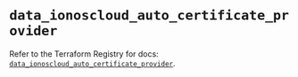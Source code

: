 # `data_ionoscloud_auto_certificate_provider`

Refer to the Terraform Registry for docs: [`data_ionoscloud_auto_certificate_provider`](https://registry.terraform.io/providers/ionos-cloud/ionoscloud/6.6.3/docs/data-sources/auto_certificate_provider).
